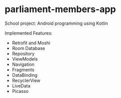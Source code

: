 # parliament-members-app
School project: Android programming using Kotlin

Implemented Features: 
- Retrofit and Moshi
- Room Database
- Repository
- ViewModels
- Navigation
- Fragments
- DataBinding
- RecyclerView
- LiveData
- Picasso
